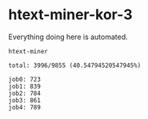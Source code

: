 # htext-miner-kor-3

Everything doing here is automated.

```
htext-miner

total: 3996/9855 (40.54794520547945%)

job0: 723
job1: 839
job2: 784
job3: 861
job4: 789
```